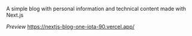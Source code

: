 A simple blog with personal information and technical content made with Next.js

*Preview*
https://nextjs-blog-one-iota-90.vercel.app/

